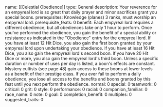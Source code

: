 name: [[Celestial Obedience]]
type: General
description: Your reverence for an empyreal lord is so great that daily prayer and minor sacrifices grant you special boons.
prerequisites: Knowledge (planes) 3 ranks, must worship an empyreal lord.
prerequisite_feats: 0
benefit: Each empyreal lord requires a different obedience, but all obediences take only 1 hour to perform. Once you've performed the obedience, you gain the benefit of a special ability or resistance as indicated in the "Obedience" entry for the empyreal lord. If you have at least 12 Hit Dice, you also gain the first boon granted by your empyreal lord upon undertaking your obedience. If you have at least 16 Hit Dice, you also gain the empyreal lord's second boon. If you have 20 Hit Dice or more, you also gain the empyreal lord's third boon. Unless a specific duration or number of uses per day is listed, a boon's effects are constant. Mystery cultists (see page 48) gain access to these boons at lower levels as a benefit of their prestige class. If you ever fail to perform a daily obedience, you lose all access to the benefits and boons granted by this feat until you next perform the obedience.
normal: 0
special: 0
teamwork: 0
critical: 0
grit: 0
style: 0
performance: 0
racial: 0
companion_familiar: 0
race_name: 0
note: 0
goal: 0
completion_benefit: 0
multiples: 0
suggested_traits: 0

